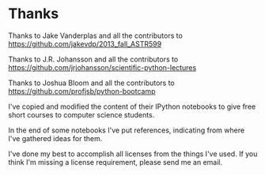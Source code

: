 # Thanks

Thanks to Jake Vanderplas and all the contributors to https://github.com/jakevdp/2013_fall_ASTR599

Thanks to J.R. Johansson and all the contributors to https://github.com/jrjohansson/scientific-python-lectures

Thanks to Joshua Bloom and all the contributors to https://github.com/profjsb/python-bootcamp

I've copied and modified the content of their IPython notebooks to give free short courses to computer science students.

In the end of some notebooks I've put references, indicating from where I've gathered ideas for them.

I've done my best to accomplish all licenses from the things I've used. If you think I'm missing a license requirement, please send me an email.

